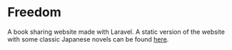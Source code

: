 # Freedom

A book sharing website made with Laravel. A static version of the website with some classic Japanese novels can be found [here](https://pedrominicz.github.io/freedom/index.html).
